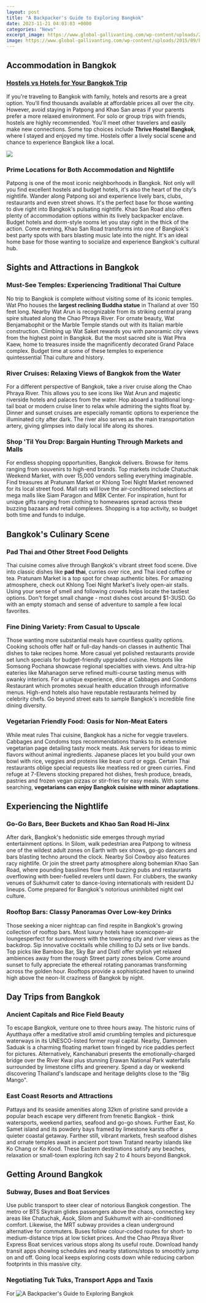 ```yaml
---
layout: post
title: "A Backpacker's Guide to Exploring Bangkok"
date: 2023-11-21 04:03:03 +0000
categories: "News"
excerpt_image: https://www.global-gallivanting.com/wp-content/uploads/2015/09/First-Time-in-Bangkok-A-Backpackers-Guide-1.jpg
image: https://www.global-gallivanting.com/wp-content/uploads/2015/09/First-Time-in-Bangkok-A-Backpackers-Guide-1.jpg
---
```


## Accommodation in Bangkok
### [Hostels vs Hotels for Your Bangkok Trip](https://codeoffers.github.io/2024-01-09-u090f-u0915-u092c-u0921-u093c-u0947-u0926-u0947-u0936-u0915-u0947-u0930-u0942-u092a-u092e-u0947-u09/)
If you're traveling to Bangkok with family, hotels and resorts are a great option. You'll find thousands available at affordable prices all over the city. However, avoid staying in Patpong and Khao San areas if your parents prefer a more relaxed environment. 
For solo or group trips with friends, hostels are highly recommended. You'll meet other travelers and easily make new connections. Some top choices include **Thrive Hostel Bangkok**, where I stayed and enjoyed my time. Hostels offer a lively social scene and chance to experience Bangkok like a local.

![](http://www.global-gallivanting.com/wp-content/uploads/2015/09/The-Ultimate-Backpacker-Guide-to-Bangkok-Thailand-1-683x1024.png)
### **Prime Locations for Both Accommodation and Nightlife** 
Patpong is one of the most iconic neighborhoods in Bangkok. Not only will you find excellent hostels and budget hotels, it's also the heart of the city's nightlife. Wander along Patpong soi and experience lively bars, clubs, restaurants and even street shows. It's the perfect base for those wanting to dive right into Bangkok's pulsating nightlife.
Khao San Road also offers plenty of accommodation options within its lively backpacker enclave. Budget hotels and dorm-style rooms let you stay right in the thick of the action. Come evening, Khao San Road transforms into one of Bangkok's best party spots with bars blasting music late into the night. It's an ideal home base for those wanting to socialize and experience Bangkok's cultural hub.
## Sights and Attractions in Bangkok
### **Must-See Temples: Experiencing Traditional Thai Culture**
No trip to Bangkok is complete without visiting some of its iconic temples. Wat Pho houses the **largest reclining Buddha statue** in Thailand at over 150 feet long. Nearby Wat Arun is recognizable from its striking central prang spire situated along the Chao Phraya River. For ornate beauty, Wat Benjamabophit or the Marble Temple stands out with its Italian marble construction. Climbing up Wat Saket rewards you with panoramic city views from the highest point in Bangkok. But the most sacred site is Wat Phra Kaew, home to treasures inside the magnificently decorated Grand Palace complex. Budget time at some of these temples to experience quintessential Thai culture and history.
### **River Cruises: Relaxing Views of Bangkok from the Water** 
For a different perspective of Bangkok, take a river cruise along the Chao Phraya River. This allows you to see icons like Wat Arun and majestic riverside hotels and palaces from the water. Hop aboard a traditional long-tail boat or modern cruise liner to relax while admiring the sights float by. Dinner and sunset cruises are especially romantic options to experience the illuminated city after dark. The river also serves as the main transportation artery, giving glimpses into daily local life along its shores.
### **Shop 'Til You Drop: Bargain Hunting Through Markets and Malls**
For endless shopping opportunities, Bangkok delivers. Browse for items ranging from souvenirs to high-end brands. Top markets include Chatuchak Weekend Market, with over 15,000 vendors selling everything imaginable. Find treasures at Pratunam Market or Khlong Toei Night Market renowned for its local street food. Mall rats will love the air-conditioned selections at mega malls like Siam Paragon and MBK Center. For inspiration, hunt for unique gifts ranging from clothing to homewares spread across these buzzing bazaars and retail complexes. Shopping is a top activity, so budget both time and funds to indulge. 
## Bangkok's Culinary Scene
### **Pad Thai and Other Street Food Delights**
Thai cuisine comes alive through Bangkok's vibrant street food scene. Dive into classic dishes like **pad thai**, curries over rice, and Thai iced coffee or tea. Pratunam Market is a top spot for cheap authentic bites. For amazing atmosphere, check out Khlong Toei Night Market's lively open-air stalls. Using your sense of smell and following crowds helps locate the tastiest options. Don't forget small change - most dishes cost around $1-3USD. Go with an empty stomach and sense of adventure to sample a few local favorites.
### **Fine Dining Variety: From Casual to Upscale** 
Those wanting more substantial meals have countless quality options. Cooking schools offer half or full-day hands-on classes in authentic Thai dishes to take recipes home. More casual yet polished restaurants provide set lunch specials for budget-friendly upgraded cuisine. Hotspots like Somsong Pochana showcase regional specialties with views. And ultra-hip eateries like Mahanagon serve refined multi-course tasting menus with swanky interiors. For a unique experience, dine at Cabbages and Condoms Restaurant which promotes sexual health education through informative menus. High-end hotels also have reputable restaurants helmed by celebrity chefs. Go beyond street eats to sample Bangkok's incredible fine dining diversity. 
### **Vegetarian Friendly Food: Oasis for Non-Meat Eaters** 
While meat rules Thai cuisine, Bangkok has a niche for veggie travelers. Cabbages and Condoms tops recommendations thanks to its extensive vegetarian page detailing tasty mock meats. Ask servers for ideas to mimic flavors without animal ingredients. Japanese places let you build your own bowl with rice, veggies and proteins like bean curd or eggs. Certain Thai restaurants oblige special requests like meatless red or green curries. Find refuge at 7-Elevens stocking prepared hot dishes, fresh produce, breads, pastries and frozen vegan pizzas or stir-fries for easy meals. With some searching, **vegetarians can enjoy Bangkok cuisine with minor adaptations**.
## Experiencing the Nightlife
### **Go-Go Bars, Beer Buckets and Khao San Road Hi-Jinx** 
After dark, Bangkok's hedonistic side emerges through myriad entertainment options. In Silom, walk pedestrian area Patpong to witness one of the wildest adult zones on Earth with sex shows, go-go dancers and bars blasting techno around the clock. Nearby Soi Cowboy also features racy nightlife. Or join the street party atmosphere along bohemian Khao San Road, where pounding basslines flow from buzzing pubs and restaurants overflowing with beer-fuelled revelers until dawn. For clubbers, the swanky venues of Sukhumvit cater to dance-loving internationals with resident DJ lineups. Come prepared for Bangkok's notorious uninhibited night owl culture. 
### **Rooftop Bars: Classy Panoramas Over Low-key Drinks** 
Those seeking a nicer nightcap can find respite in Bangkok's growing collection of rooftop bars. Most luxury hotels have scenicopen-air loungesperfect for sundowners with the towering city and river views as the backdrop. Sip innovative cocktails while chilling to DJ sets or live bands. Top picks like Bamboo Bar, Sky Bar and Distil offer stylish yet relaxed ambiences away from the rough Street party zones below. Come around sunset to fully appreciate the ethereal rotating panoramas transforming across the golden hour. Rooftops provide a sophisticated haven to unwind high above the neon-lit craziness of Bangkok by night.
## Day Trips from Bangkok
### **Ancient Capitals and Rice Field Beauty**
To escape Bangkok, venture one to three hours away. The historic ruins of Ayutthaya offer a meditative stroll amid crumbling temples and picturesque waterways in its UNESCO-listed former royal capital. Nearby, Damnoen Saduak is a charming floating market town fringed by rice paddies perfect for pictures. Alternatively, Kanchanaburi presents the emotionally-charged bridge over the River Kwai plus stunning Erawan National Park waterfalls surrounded by limestone cliffs and greenery. Spend a day or weekend discovering Thailand's landscape and heritage delights close to the "Big Mango".
### **East Coast Resorts and Attractions**  
Pattaya and its seaside amenities along 32km of pristine sand provide a popular beach escape very different from frenetic Bangkok - think watersports, weekend parties, seafood and go-go shows. Further East, Ko Samet island and its powdery bays framed by limestone karsts offer a quieter coastal getaway. Farther still, vibrant markets, fresh seafood dishes and ornate temples await in ancient port town Tratand nearby islands like Ko Chang or Ko Kood. These Eastern destinations satisfy any beaches, relaxation or small-town exploring itch say 2 to 4 hours beyond Bangkok.
## Getting Around Bangkok
### **Subway, Buses and Boat Services** 
Use public transport to steer clear of notorious Bangkok congestion. The metro or BTS Skytrain glides passengers above the chaos, connecting key areas like Chatuchak, Asok, Silom and Sukhumvit with air-conditioned comfort. Likewise, the MRT subway provides a clean underground alternative for commuters. Buses follow colour-coded routes for short- to medium-distance trips at low ticket prices. And the Chao Phraya River Express Boat services various stops along its useful route. Download handy transit apps showing schedules and nearby stations/stops to smoothly jump on and off. Going local keeps exploring costs down while reducing carbon footprints in this massive city. 
### **Negotiating Tuk Tuks, Transport Apps and Taxis**
For
![A Backpacker's Guide to Exploring Bangkok](https://www.global-gallivanting.com/wp-content/uploads/2015/09/First-Time-in-Bangkok-A-Backpackers-Guide-1.jpg)